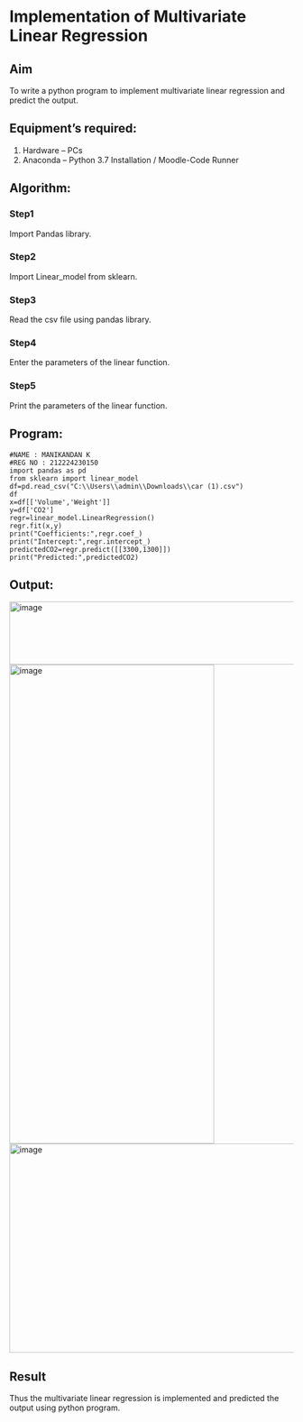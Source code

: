 # Implementation of Multivariate Linear Regression
## Aim
To write a python program to implement multivariate linear regression and predict the output.
## Equipment’s required:
1.	Hardware – PCs
2.	Anaconda – Python 3.7 Installation / Moodle-Code Runner
## Algorithm:
### Step1
Import Pandas library.
### Step2
Import Linear_model from sklearn.
### Step3
Read the csv file using pandas library.
### Step4
Enter the parameters of the linear function.
### Step5
Print the parameters of the linear function.
## Program:
```
#NAME : MANIKANDAN K
#REG NO : 212224230150
import pandas as pd
from sklearn import linear_model
df=pd.read_csv("C:\\Users\\admin\\Downloads\\car (1).csv")
df
x=df[['Volume','Weight']]
y=df['CO2']
regr=linear_model.LinearRegression()
regr.fit(x,y)
print("Coefficients:",regr.coef_)
print("Intercept:",regr.intercept_)
predictedCO2=regr.predict([[3300,1300]])
print("Predicted:",predictedCO2)

```
## Output:
<img width="717" height="112" alt="image" src="https://github.com/user-attachments/assets/be5fd118-187e-4ed3-bff4-6d7bf0d9f79f" />
<img width="363" height="850" alt="image" src="https://github.com/user-attachments/assets/8d8b38df-007e-43ae-a4a9-fe150e42aae2" />
<img width="807" height="371" alt="image" src="https://github.com/user-attachments/assets/8f93adb2-6c0c-4a71-9659-8b919cd5e86d" />

## Result
Thus the multivariate linear regression is implemented and predicted the output using python program.
